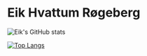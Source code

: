 # Eik Hvattum Røgeberg

![Eik's GitHub stats](https://github-readme-stats.vercel.app/api?username=eikhr&count_private=true&hide=stars&theme=gruvbox&show_icons=true)

[![Top Langs](https://github-readme-stats.vercel.app/api/top-langs/?username=eikhr&theme=gruvbox&layout=compact)](https://github.com/anuraghazra/github-readme-stats)
